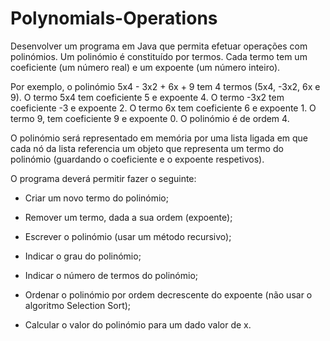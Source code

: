 # Polynomials-Operations

Desenvolver um programa em Java que permita efetuar operações com polinómios. Um polinómio é constituído por termos. Cada termo tem um coeficiente (um número real) e um expoente (um número inteiro).

Por exemplo, o polinómio 5x4 - 3x2 + 6x + 9 tem 4 termos (5x4, -3x2, 6x e 9). O termo 5x4 tem coeficiente 5 e expoente 4. O termo -3x2 tem coeficiente -3 e expoente 2. O termo 6x tem coeficiente 6 e expoente 1. O termo 9, tem coeficiente 9 e expoente 0. O polinómio é de ordem 4.

O polinómio será representado em memória por uma lista ligada em que cada nó da lista referencia um objeto que representa um termo do polinómio (guardando o coeficiente e o expoente respetivos).

O programa deverá permitir fazer o seguinte:

- Criar um novo termo do polinómio;

- Remover um termo, dada a sua ordem (expoente);

- Escrever o polinómio (usar um método recursivo);

- Indicar o grau do polinómio;

- Indicar o número de termos do polinómio;

- Ordenar o polinómio por ordem decrescente do expoente (não usar o algoritmo Selection Sort);

- Calcular o valor do polinómio para um dado valor de x.
